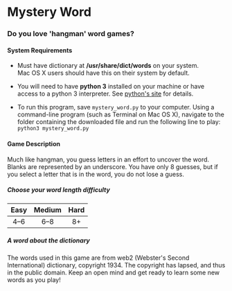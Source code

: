# Mystery Word

### Do you love 'hangman' word games?

#### System Requirements

* Must have dictionary at **/usr/share/dict/words** on your system. Mac&nbsp;OS&nbsp;X users should have this on their system by default.

* You will need to have **python&nbsp;3** installed on your machine or have access to a python&nbsp;3 interpreter. See [python's site](https://www.python.org/) for details.

* To run this program, save `mystery_word.py` to your computer. Using a command-line program (such as Terminal on Mac&nbsp;OS&nbsp;X), navigate to the folder containing the downloaded file and run the following line to play: `python3 mystery_word.py`

#### Game Description
Much like hangman, you guess letters in an effort to uncover the word. Blanks are represented by an underscore. You have only 8 guesses, but if you select a letter that is in the word, you do not lose a guess.

##### Choose your word length difficulty
Easy | Medium | Hard
|:---:|:---:|:---:|
4–6 | 6–8 | 8+

##### A word about the dictionary
The words used in this game are from web2 (Webster's Second International) dictionary, copyright 1934. The copyright has lapsed, and thus in the public domain. Keep an open mind and get ready to learn some new words as you play!
